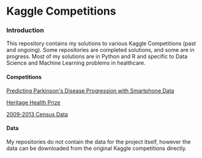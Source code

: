 # Kaggle Competitions

### Introduction
This repository contains my solutions to various Kaggle Competitions (past and ongoing). Some repositories are completed solutions, and some are in progress. Most of my solutions are in Python and R and specific to Data Science and Machine Learning problems in healthcare. 

#### Competitions

[Predicting Parkinson's Disease Progression with Smartphone Data](https://www.kaggle.com/c/predicting-parkinson-s-disease-progression-with-smartphone-data/data)

[Heritage Health Prize](https://www.kaggle.com/c/hhp)

[2009-2013 Census Data](https://www.kaggle.com/census/2013-american-community-survey)


#### Data
My repositories do not contain the data for the project itself, however the data can be downloaded from the original Kaggle competitions directly.
